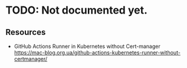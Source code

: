 # TODO: Not documented yet.




## Resources
- GitHub Actions Runner in Kubernetes without Cert-manager
  https://mac-blog.org.ua/github-actions-kubernetes-runner-without-certmanager/
